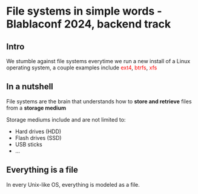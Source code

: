 # File systems in simple words - Blablaconf 2024, backend track

## Intro

We stumble against file systems everytime we run a new install of a Linux operating system, a couple examples include <span style="color:red">ext4</span>, <span style="color:red">btrfs</span>, <span style="color:red">xfs</span>

## In a nutshell

File systems are the brain that understands how to **store and retrieve** files from a **storage medium**

Storage mediums include and are not limited to:

- Hard drives (HDD)
- Flash drives (SSD)
- USB sticks
- ...

## Everything is a file

In every Unix-like OS, everything is modeled as a file.
